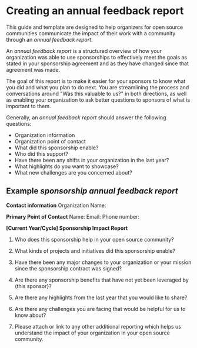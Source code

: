 # Creating an annual feedback report

This guide and template are designed to help organizers for open source communities communicate the impact of their work with a community through an _annual feedback report_.

An _annual feedback report_ is a structured overview of how your organization was able to use sponsorships to effectively meet the goals as stated in your sponsorship agreement and as they have changed since that agreement was made.

The goal of this report is to make it easier for your sponsors to know what you did and what you plan to do next. You are streamlining the process and conversations around "Was this valuable to us?" in both directions, as well as enabling your organization to ask better questions to sponsors of what is important to them.

Generally, an _annual feedback report_ should answer the following questions:

* Organization information
* Organization point of contact
* What did this sponsorship enable?
* Who did this support?
* Have there been any shifts in your organization in the last year?
* What highlights do you want to showcase?
* What new challenges are you concerned about?

## Example _sponsorship annual feedback report_

__Contact information__
Organization Name:

__Primary Point of Contact__
Name:
Email:
Phone number:

**[Current Year/Cycle] Sponsorship Impact Report**

1. Who does this sponsorship help in your open source community?

2. What kinds of projects and initiatives did this sponsorship enable?

3. Have there been any major changes to your organization or your mission since the sponsorship contract was signed?

4. Are there any sponsorship benefits that have not yet been leveraged by (this sponsor}?

5. Are there any highlights from the last year that you would like to share?

6. Are there any challenges you are facing that would be helpful for us to know about?

7. <Optional> Please attach or link to any other additional reporting which helps us understand the impact of your organization in your open source community.
